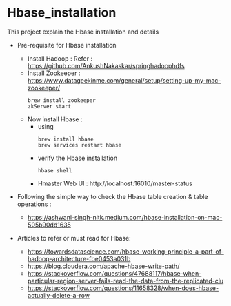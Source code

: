 # Hbase_installation
This project explain the Hbase installation and details
* Pre-requisite for Hbase installation 
  * Install Hadoop : Refer : https://github.com/AnkushNakaskar/springhadoophdfs
  * Install Zookeeper : https://www.datageekinme.com/general/setup/setting-up-my-mac-zookeeper/
      ```
      brew install zookeeper
      zkServer start
      ```
  * Now install Hbase :
    * using 
      ```
      brew install hbase
      brew services restart hbase
      ```
    * verify the Hbase installation
      ```
      hbase shell
      ```
    * Hmaster Web UI : http://localhost:16010/master-status  
      
* Following the simple way to check the Hbase table creation & table operations :
  * https://ashwani-singh-nitk.medium.com/hbase-installation-on-mac-505b90dd1635


* Articles to refer or must read for Hbase:
  * https://towardsdatascience.com/hbase-working-principle-a-part-of-hadoop-architecture-fbe0453a031b
  * https://blog.cloudera.com/apache-hbase-write-path/
  * https://stackoverflow.com/questions/47688117/hbase-when-particular-region-server-fails-read-the-data-from-the-replicated-clu
  * https://stackoverflow.com/questions/11658328/when-does-hbase-actually-delete-a-row
